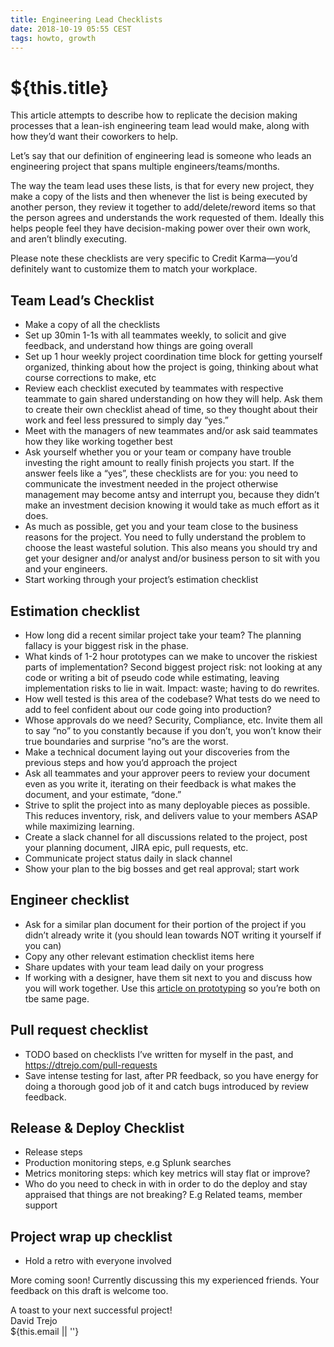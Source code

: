```yaml
---
title: Engineering Lead Checklists
date: 2018-10-19 05:55 CEST
tags: howto, growth
---
```

# ${this.title}

This article attempts to describe  how to replicate the decision making processes that a lean-ish engineering team lead would make, along with how they’d want their coworkers to help.

Let’s say that our definition of engineering lead is someone who leads an engineering project that spans multiple engineers/teams/months.

The way the team lead uses these lists, is that for every new project, they make a copy of the lists and then whenever the list is being executed by another person, they review it together to add/delete/reword items so that the person agrees and understands the work requested of them. Ideally this helps people feel they have decision-making power over their own work, and aren’t blindly executing.

Please note these checklists are very specific to Credit Karma—you’d definitely want to customize them to match your workplace.

## Team Lead’s Checklist
- Make a copy of all the checklists
- Set up 30min 1-1s with all teammates weekly, to solicit and give feedback, and understand how things are going overall
- Set up 1 hour weekly project coordination time block for getting yourself organized, thinking about how the project is going, thinking about what course corrections to make, etc
- Review each checklist executed by teammates with respective teammate to gain shared understanding on how they will help. Ask them to create their own checklist ahead of time, so they thought about their work and feel less pressured to simply day “yes.” 
- Meet with the managers of new teammates and/or ask said teammates how they like working together best
- Ask yourself whether you or your team or company have trouble investing the right amount to really finish projects you start. If the answer feels like a “yes”, these checklists are for you: you need to communicate the investment needed in the project otherwise management may become antsy and interrupt you, because they didn’t make an investment decision knowing it would take as much effort as it does.
- As much as possible, get you and your team close to the business reasons for the project. You need to fully understand the problem to choose the least wasteful solution. This also means you should try and get your designer and/or analyst and/or business person to sit with you and your engineers.
- Start working through your project’s estimation checklist

## Estimation checklist
- How long did a recent similar project take your team? The planning fallacy is your biggest risk in the phase. 
- What kinds of 1-2 hour prototypes can we make to uncover the riskiest parts of implementation? Second biggest project risk: not looking at any code or writing a bit of pseudo code while estimating, leaving implementation risks to lie in wait. Impact: waste; having to do rewrites.
- How well tested is this area of the codebase? What tests do we need to add to feel confident about our code going into production?
- Whose approvals do we need? Security, Compliance, etc. Invite them all to say “no” to you constantly because if you don’t, you won’t know their true boundaries and surprise “no”s are the worst.
- Make a technical document laying out your discoveries from the previous steps and how you’d approach the project
- Ask all teammates and your approver peers to review your document even as you write it, iterating on their feedback is what makes the document, and your estimate, “done.”
- Strive to split the project into as many deployable pieces as possible. This reduces inventory, risk, and delivers value to your members ASAP while maximizing learning.
- Create a slack channel for all discussions related to the project, post your planning document, JIRA epic, pull requests, etc.
- Communicate project status daily in slack channel
- Show your plan to the big bosses and get real approval; start work 

## Engineer checklist
- Ask for a similar plan document for their portion of the project if you didn’t already write it (you should lean towards NOT writing it yourself if you can)
- Copy any other relevant estimation checklist items here
- Share updates with your team lead daily on your progress
- If working with a designer, have them sit next to you and discuss how you will work together. Use this [article on prototyping](https://dtrejo.com/chaos-in-your-product-prototyping) so you’re both on tbe same page.

## Pull request checklist 
- TODO based on checklists I’ve written for myself in the past, and
https://dtrejo.com/pull-requests
- Save intense testing for last, after PR feedback, so you have energy for doing a thorough good job of it and catch bugs introduced by review feedback.

## Release & Deploy Checklist
- Release steps
- Production monitoring steps, e.g Splunk searches 
- Metrics monitoring steps: which key metrics will stay flat or improve?
- Who do you need to check in with in order to do the deploy and stay appraised that things are not breaking? E.g Related teams, member support

## Project wrap up checklist
- Hold a retro with everyone involved 

More coming soon! Currently discussing this my experienced friends. Your feedback on this draft is welcome too.

A toast to your next successful project!  
<span class="serif i">David Trejo</span><br/>
${this.email || ''}